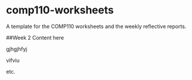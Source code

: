 # comp110-worksheets
A template for the COMP110 worksheets and the weekly reflective reports.

##Week 2
Content here

gjhgjhfyj

vifviu

etc.
